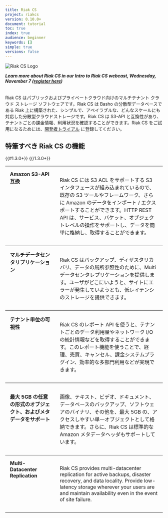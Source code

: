 ```yaml
---
title: Riak CS
project: riakcs
version: 0.10.0+
document: tutorial
toc: true
index: true
audience: beginner
keywords: []
simple: true
versions: false
---
```


![Riak CS Logo](/images/riak-cs-logo.png)

***Learn more about Riak CS in our Intro to Riak CS webcast, Wednesday, November 7 (<a href="http://info.basho.com/IntroToRiakCSNov7.html" target="_blank">register here</a>)***<br>
<br>
<br>
Riak CS はパブリックおよびプライベートクラウド向けのマルチテナント クラウド ストレージ ソフトウェアです。Riak CS は Basho の分散型データベースである Riak 上に構築された、シンプルで、アベイラブルな、どんなスケールにも対応した分散型クラウドストレージです。Riak CS は S3-API と互換性があり、テナントごとの課金情報、利用状況を確認することができます。Riak CS をご試用になるためには、[開発者トライアル](http://info.basho.com/RiakCS1.1_DeveloperTrialRequest.html) に登録してください。

## 特筆すべき Riak CS の機能

<table style="width: 100%; border-spacing: 0px;">
<tbody>
<tr align="left" valign="top">
<td style="padding: 15px; margin: 15px; border-width: 1px 0 1px 0; border-style: solid;"><strong>Amazon S3-API 互換</strong></td>
<td style="padding: 15px; margin: 15px; border-width: 1px 0 1px 0; border-style: solid;">
<p>Riak CS には S3 ACL をサポートする S3 インタフェースが組み込まれているので、既存の S3 ツールやフレームワーク、さらに Amazon のデータをインポート / エクスポートすることができます。HTTP REST API は、サービス、バケット、オブジェクトレベルの操作をサポートし、データを簡単に格納し、取得することができます。</p>
</td>
</tr>
<tr align="left" valign="top">
<td style="padding: 15px; margin: 15px; border-width: 1px 0 1px 0; border-style: solid;"><strong>マルチデータセンタリプリケーション</strong></td>
<td style="padding: 15px; margin: 15px; border-width: 1px 0 1px 0; border-style: solid;">
<p>Riak CS はバックアップ、ディザスタリカバリ、データの局所参照性のために、Multiデータセンタレプリケーションを提供します。ユーザがどこにいようと、サイトにエラーが発生していようとも、低レイテンシのストレージを提供できます。&nbsp;</p>
</td>
</tr>
<tr align="left" valign="top">
<td style="padding: 15px; margin: 15px; border-width: 0 0 1px 0; border-style: solid;"><strong>テナント単位の可視性</strong></td>
<td style="padding: 15px; margin: 15px; border-width: 0 0 1px 0; border-style: solid;">
<p>Riak CS のレポート API を使うと、テナントごとのデータ利用量やネットワーク I/O の統計情報などを取得することができます。このレポート機能を使うことで、経理、売買、キャンセル、課金システムプラグイン、効率的な多部門利用などが実現できます。</p>
</td>
</tr>
<tr align="left" valign="top">
<td style="padding: 15px; margin: 15px; border-width: 0 0 1px 0; border-style: solid;">
<p><strong>最大 5GB の任意の形式のオブジェクト、およびメタデータをサポート</strong></p>
</td>
<td style="padding: 15px; margin: 15px; border-width: 0 0 1px 0; border-style: solid;">
<p>画像、テキスト、ビデオ、ドキュメント、データベースのバックアップ、ソフトウェアのバイナリ、その他を、最大 5GB の、アクセスしやすい単一オブジェクトとして格納できます。さらに、Riak CS は標準的な Amazon メタデータヘッダもサポートしています。</p>
</td>
</tr>
{{#1.3.0+}}
<tr align="left" valign="top">
<td style="padding: 15px; margin: 15px; border-width: 0 0 1px 0; border-style: solid;"><strong>Multi-Datacenter Replication</strong></td>
<td style="padding: 15px; margin: 15px; border-width: 0 0 1px 0; border-style: solid;">
<p>Riak CS provides multi-datacenter replication for active backups, disaster recovery, and data locality. Provide low-latency storage wherever your users are and maintain availability even in the event of site failure.</p>
</td>
</tr>
{{/1.3.0+}}
</tbody>
</table>


